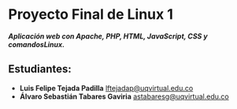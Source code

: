 # Proyecto Final de Linux 1
_**Aplicación web con Apache, PHP, HTML, JavaScript, CSS y comandosLinux.**_
## Estudiantes:
- **Luis Felipe Tejada Padilla** lftejadap@uqvirtual.edu.co
- **Álvaro Sebastián Tabares Gaviria** astabaresg@uqvirtual.edu.co